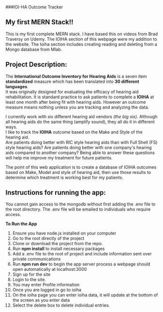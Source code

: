 ###IOI-HA Outcome Tracker

## My first MERN Stack!!

This is my first complete MERN stack.  I have based this on videos from Brad Traversy
on Udemy.  The IOIHA section of this webpage were my addition to the website.
The Ioiha section includes creating reading and deleting from a Mongo database from Mlab.

## Project Description:

The **International Outcome Inventory for Hearing Aids** is a seven item
__standardized__ measure which has been translated into **30 different languages**.  
It was originally designed for evaluating the efficacy of hearing aid rehabilitation.
It is standard practice to ask patients to complete a **IOIHA** at least one month
after being fit with hearing aids.  However an outcome measure means nothing
unless you are tracking and analyzing the data.

I currently work with six different hearing aid vendors *(the big six)*.  Although
all hearing aids do the same thing (amplify sound), they all do it in different ways.  
I like to track the **IOIHA** outcome based on the Make and Style of the hearing aid.  
Are patients doing better with RIC style hearing aids than with Full Shell (FS) style
hearing aids?  Are patients doing better with one company's hearing aids compared
to another company?  Being able to answer these questions will help me improve
my treatment for future patients.  

The point of this web application is to create a database of IOIHA outcomes based
on Make, Model and style of hearing aid, then use those results to determine which
treatment is working best for my patients.  

## Instructions for running the app:

You cannot gain access to the mongodb without first adding the .env file to the
root directory.  The .env file will be emailed to individuals who require access.

**To Run the App**

  1. Ensure you have node.js installed on your computer
  2. Go to the root directly of the project
  3. Clone or download the project from the repo.
  4. Run **npm install** to install necessary packages
  5. Add a .env file to the root of project and include information sent over private communications
  6. Run **npm run dev** to begin the app server process a webpage should open automatically at localhost:3000
  7. Sign up for the site
  8. Login to the site.
  9. You may enter Profile information
  10. Once you are logged in go to ioiha
  11. On the ioiha page you can enter ioiha data, it will update at the bottom of the screen as you enter data
  12. Select the delete box to delete individual entries.
